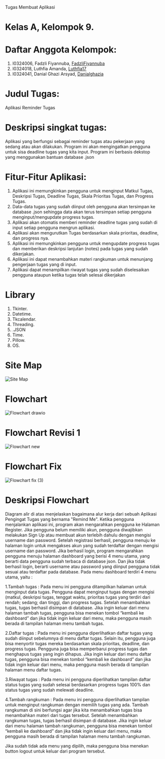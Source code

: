 Tugas Membuat Aplikasi 
# Kelas A, Kelompok 9.
# Daftar Anggota Kelompok:
1. I0324006, Fadzli Fiyannuba, [FadzliFiyannuba](https://github.com/FadzliFiyannuba)
2. I0324018, Luthfia Amanda, [Luthfia17](https://github.com/Luthfia17)
3. I0324041, Danial Ghazi Arsyad, [Danialghazia](https://github.com/Danialghazia)

# Judul Tugas:
Aplikasi Reminder Tugas 

# Deskripsi singkat tugas:
Aplikasi yang berfungsi sebagai reminder tugas atau pekerjaan yang sedang atau akan dilakukan. ⁠Program ini akan mengingatkan pengguna untuk sisa deadline tugas yang kita input. Program ini berbasis dekstop yang menggunakan bantuan database .json

# Fitur-Fitur Aplikasi: 
1. Aplikasi ini memungkinkan pengguna untuk menginput Matkul Tugas, Deskripsi Tugas, Deadline Tugas, Skala Prioritas Tugas, dan Progress Tugas.
2. Data-data tugas yang sudah diinput oleh pengguna akan tersimpan ke database .json sehingga data akan terus tersimpan setiap pengguna menginput/mengupdate progress tugas.
3. Aplikasi akan otomatis memberi reminder deadline tugas yang sudah di input setiap pengguna mengrun aplikasi.
4. Aplikasi akan mengurutkan Tugas berdasarkan skala prioritas, deadline, dan progress nya.
5. Aplikasi ini memungkinkan pengguna untuk mengupdate progress tugas dan memberikan deskripsi lanjutan (notes) pada tugas yang sudah dikerjakan.
6. Aplikasi ini dapat menambahkan materi rangkuman untuk menunjang pengerjaan tugas yang di input.
7. Aplikasi dapat menampilkan riwayat tugas yang sudah diselesaikan pengguna ataupun ketika tugas telah selesai dikerjakan

# Library
1. Tkinter.
2. Datetime.
3. Tkcalendar.
4. Threading.
5. .JSON
6. Time.
7. Pillow.
8. OS.

# Site Map
![Site Map](https://github.com/user-attachments/assets/6cbb5a2a-ceb1-4815-a782-3ba3bab21b41)

# Flowchart
![Flowchart drawio](https://github.com/user-attachments/assets/5d50d945-b61d-4ad7-a1b8-c017be748293)

# Flowchart Revisi 1
![Flowchart new](https://github.com/user-attachments/assets/5b050668-dab6-4496-a826-42ae485f6302)


# Flowchart Fix
![Flowchart fix (3)](https://github.com/user-attachments/assets/ab071d32-794d-4f44-b34b-95640d021fae)

# Deskripsi Flowchart
Diagram alir di atas menjelaskan bagaimana alur kerja dari sebuah Aplikasi Pengingat Tugas yang bernama "Remind Me". Ketika pengguna menjalankan aplikasi ini, program akan mengarahkan pengguna ke Halaman Register. Jika pengguna belum memiliki akun, pengguna diwajibkan melakukan Sign Up atau membuat akun terlebih dahulu dengan mengisi username dan password. Setelah registrasi berhasil, pengguna menuju ke halaman login untuk mengakses akun yang sudah terdaftar dengan mengisi username dan password. Jika berhasil login, program mengarahkan pengguna menuju halaman dashboard yang berisi 4 menu utama, yang berarti data pengguna sudah terbaca di database json. Dan jika tidak berhasil login, berarti username atau password yang diinput pengguna tidak sesuai atau terdaftar pada database.
Pada menu dashboard terdiri 4 menu utama, yaitu : 

1.Tambah tugas : Pada menu ini pengguna ditampilkan halaman untuk menginput data tugas. Pengguna dapat menginput tugas dengan mengisi (matkul, deskripsi tugas, tenggat waktu, prioritas tugas yang terdiri dari rendah; sedang; dan tinggi, dan progress tugas. Setelah menambahkan tugas, tugas berhasil disimpan di database. Jika ingin keluar dari menu halaman tambah tugas, pengguna bisa menekan tombol “kembali ke dashboard” dan jika tidak ingin keluar dari menu, maka pengguna masih berada di tampilan halaman menu tambah tugas. 

2.Daftar tugas : Pada menu ini pengguna diperlihatkan daftar tugas yang sudah diinput sebelumnya di menu daftar tugas. Selain itu, pengguna juga bisa menyortir tugas mereka berdasarkan skala prioritas, deadline, dan progress tugas. Pengguna juga bisa memperbarui progress tugas dan menghapus tugas yang ingin dihapus. Jika ingin keluar dari menu daftar tugas, pengguna bisa menekan tombol “kembali ke dashboard” dan jika tidak ingin keluar dari menu, maka pengguna masih berada di tampilan halaman menu daftar tugas. 

3.Riwayat tugas : Pada menu ini pengguna diperlihatkan tampilan daftar status tugas yang sudah selesai berdasarkan progress tugas 100% dan status tugas yang sudah melewati deadline. 

4.Tambah rangkuman : Pada menu ini pengguna diperlihatkan tampilan untuk menginput rangkuman dengan memilih tugas yang ada. Tambah rangkuman di sini berfungsi agar jika kita menambahkan tugas bisa menambahkan materi dari tugas tersebut. Setelah menambahkan rangkuman tugas, tugas berhasil disimpan di database. Jika ingin keluar dari menu halaman tambah rangkuman, pengguna bisa menekan tombol “kembali ke dashboard” dan jika tidak ingin keluar dari menu, maka pengguna masih berada di tampilan halaman menu tambah rangkuman. 

Jika sudah tidak ada menu yang dipilih, maka pengguna bisa menekan button logout untuk keluar dari program tersebut. 



